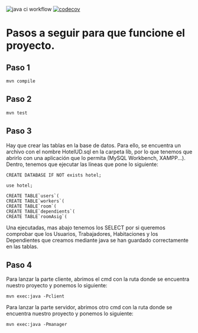 ![java ci workflow](https://github.com/AlejoUD/HotelUD/actions/workflows/java-ci.yml/badge.svg) [![codecov](https://codecov.io/gh/AlejoUD/HotelUD/branch/master/graph/badge.svg?token=L2FTBAES79)](https://codecov.io/gh/AlejoUD/HotelUD)
# Pasos a seguir para que funcione el proyecto.
## Paso 1
``` 
mvn compile
```
## Paso 2
```
mvn test
```
## Paso 3
Hay que crear las tablas en la base de datos. Para ello, se encuentra un archivo con el nombre HotelUD.sql en la carpeta lib, por lo que tenemos que abrirlo con una aplicación que lo permita (MySQL Workbench, XAMPP...). Dentro, tenemos que ejecutar las líneas que pone lo siguiente:
```
CREATE DATABASE IF NOT exists hotel;
```
```
use hotel;
```
```
CREATE TABLE`users`(
CREATE TABLE`workers`(
CREATE TABLE`room`(
CREATE TABLE`dependients`(
CREATE TABLE`roomAsig`(
```
Una ejecutadas, mas abajo tenemos los SELECT por si queremos comprobar que los Usuarios, Trabajadores, Habitaciones y los Dependientes que creamos mediante java se han guardado correctamente en las tablas.
## Paso 4
Para lanzar la parte cliente, abrimos el cmd con la ruta donde se encuentra nuestro proyecto y ponemos lo siguiente:
```
mvn exec:java -Pclient
```
Para lanzar la parte servidor, abrimos otro cmd con la ruta donde se encuentra nuestro proyecto y ponemos lo siguiente:
```
mvn exec:java -Pmanager
```
